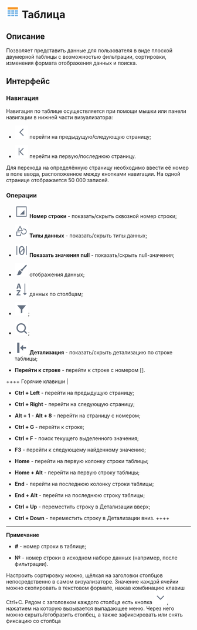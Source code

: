 # ![](../../media/app/icons/view_types_18/view_types_default-02.svg) Таблица

## Описание

Позволяет представить данные для пользователя в виде плоской двумерной таблицы с возможностью фильтрации, сортировки, изменения формата отображения данных и поиска.

## Интерфейс

### Навигация
Навигация по таблице осуществляется при помощи мышки или панели навигации в нижней части визуализатора:

* ![](../../media/app/icons/toolbar_18/toolbar_18_17.svg) перейти на предыдущую/следующую страницу;

* ![](../../media/app/icons/toolbar_18/toolbar_18_15.svg) перейти на первую/последнюю страницу.

Для перехода на определённую страницу необходимо ввести её номер в поле ввода, расположенное между кнопками навигации.
На одной странице отображается 50 000 записей.

### Операции

* ![](../../media/app/visualization/toolbar_18_table_1.svg) **Номер строки** - показать/скрыть сквозной номер строки;

* ![](../../media/app/visualization/toolbar_18_table_0.svg) **Типы данных** - показать/скрыть типы данных;

* ![](../../media/app/visualization/toolbar_18_92.svg) **Показать значения null** - показать/скрыть null-значения;

* ![](../../media/app/visualization/toolbar_18_118.svg) отображения данных;

* ![](../../media/app/visualization/toolbar_18_116.svg) данных по столбцам;

* ![](../../media/app/visualization/toolbar_18_117.svg);

* ![](../../media/app/visualization/toolbar_18_33.svg);

* ![](../../media/app/visualization/toolbar_18_171.svg) **Детализация** - показать/скрыть детализацию по строке таблицы;

* **Перейти к строке** - перейти к строке с номером [].

++++ Горячие клавиши |

* **Ctrl + Left** - перейти на предыдущую страницу;

* **Ctrl + Right** - перейти на следующую страницу;

* **Alt + 1** - **Alt + 8** - перейти на страницу с номером;

* **Ctrl + G** - перейти к строке;

* **Ctrl + F** - поиск текущего выделенного значения;

* **F3** - перейти к следующему найденному значению;

* **Home** - перейти на первую колонку строки таблицы;

* **Home + Alt** - перейти на первую строку таблицы;

* **End** - перейти на последнюю колонку строки таблицы;

* **End + Alt** - перейти на последнюю строку таблицы;

* **Ctrl + Up** - переместить строку в Детализации вверх;

* **Ctrl + Down** - переместить строку в Детализации вниз.
++++

--------

**Примечание**

* **#** - номер строки в таблице;

* **№** - номер строки в исходном наборе данных (например, после фильтрации).

Настроить сортировку можно, щёлкая на заголовки столбцов непосредственно в самом визуализаторе.
Значение каждой ячейки можно скопировать в текстовом формате, нажав комбинацию клавиш Ctrl+C.
Рядом с заголовком каждого столбца есть кнопка ![](../../media/app/visualization/toolbar_18_20.svg), нажатием на которую вызывается выпадающее меню. Через него можно скрыть/отобразить столбец, а также зафиксировать или снять фиксацию со столбца



